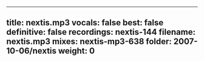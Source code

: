 
---
title: nextis.mp3
vocals: false
best: false
definitive: false
recordings: nextis-144
filename: nextis.mp3
mixes: nextis-mp3-638
folder: 2007-10-06/nextis
weight: 0
---
